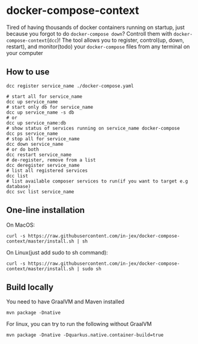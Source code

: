 # docker-compose-context

Tired of having thousands of docker containers running on startup, just because you forgot to do `docker-compose down`? Controll them with `docker-compose-context`(`dcc`)! The tool allows you to register, control(up, down, restart), and monitor(todo) your `docker-compose` files from any terminal on your computer

## How to use
```shell
dcc register service_name ./docker-compose.yaml

# start all for service_name
dcc up service_name
# start only db for service_name
dcc up service_name -s db
# or
dcc up service_name:db
# show status of services running on service_name docker-compose
dcc ps service_name
# stop all for service_name
dcc down service_name
# or do both
dcc restart service_name
# de-register, remove from a list
dcc deregister service_name
# list all registered services
dcc list
# list available composer services to run(if you want to target e.g database)
dcc svc list service_name
```


## One-line installation
On MacOS:
```shell
curl -s https://raw.githubusercontent.com/in-jex/docker-compose-context/master/install.sh | sh
```
On Linux(just add sudo to sh command):
```shell
curl -s https://raw.githubusercontent.com/in-jex/docker-compose-context/master/install.sh | sudo sh
```

## Build locally
You need to have GraalVM and Maven installed
```shell
mvn package -Dnative
```

For linux, you can try to run the following without GraalVM
```
mvn package -Dnative -Dquarkus.native.container-build=true
```
